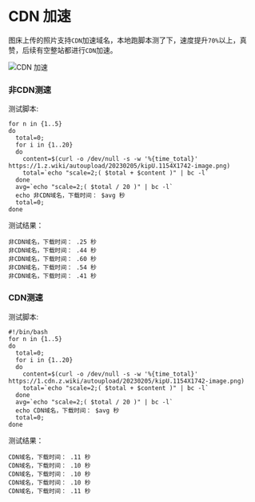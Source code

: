# CDN 加速

图床上传的照片支持`CDN`加速域名，本地跑脚本测了下，速度提升`70%`以上，真赞，后续有空整站都进行`CDN`加速。

![CDN 加速](https://9.z.wiki/autoupload/20230205/1IZR.400X1180-image.png)


### 非CDN测速

测试脚本:

```shell
for n in {1..5}
do
  total=0;
  for i in {1..20}
  do
    content=$(curl -o /dev/null -s -w '%{time_total}'  https://1.z.wiki/autoupload/20230205/kipU.1154X1742-image.png)
    total=`echo "scale=2;( $total + $content )" | bc -l`
  done
  avg=`echo "scale=2;( $total / 20 )" | bc -l`
  echo 非CDN域名，下载时间： $avg 秒
  total=0;
done
```

测试结果：

```
非CDN域名，下载时间： .25 秒
非CDN域名，下载时间： .44 秒
非CDN域名，下载时间： .60 秒
非CDN域名，下载时间： .54 秒
非CDN域名，下载时间： .41 秒
```


### CDN测速

测试脚本:

```
#!/bin/bash
for n in {1..5}
do
  total=0;
  for i in {1..20}
  do
    content=$(curl -o /dev/null -s -w '%{time_total}'  https://1.cdn.z.wiki/autoupload/20230205/kipU.1154X1742-image.png)
    total=`echo "scale=2;( $total + $content )" | bc -l`
  done
  avg=`echo "scale=2;( $total / 20 )" | bc -l`
  echo CDN域名，下载时间： $avg 秒
  total=0;
done
```

测试结果：

```
CDN域名，下载时间： .11 秒
CDN域名，下载时间： .10 秒
CDN域名，下载时间： .10 秒
CDN域名，下载时间： .10 秒
CDN域名，下载时间： .11 秒
```



